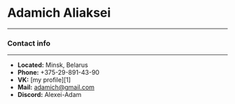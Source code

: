 # Adamich Aliaksei
---
### Contact info
---
  * __Located:__  Minsk, Belarus
  * __Phone:__ +375-29-891-43-90 
  * __VK:__ [my profile][1]
  * __Mail:__ adamich@gmail.com
  * __Discord:__ Alexei-Adam
  
